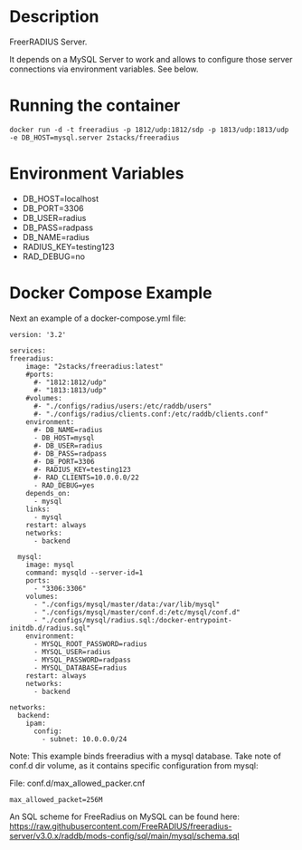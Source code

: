 # Description

FreerRADIUS Server.

It depends on a MySQL Server to work and allows to configure those server connections via environment variables. See below. 

# Running the container

```
docker run -d -t freeradius -p 1812/udp:1812/sdp -p 1813/udp:1813/udp -e DB_HOST=mysql.server 2stacks/freeradius
```

# Environment Variables

- DB_HOST=localhost
- DB_PORT=3306
- DB_USER=radius
- DB_PASS=radpass
- DB_NAME=radius
- RADIUS_KEY=testing123
- RAD_DEBUG=no

# Docker Compose Example

Next an example of a docker-compose.yml file:

```
version: '3.2'

services:
freeradius:
    image: "2stacks/freeradius:latest"
    #ports:
      #- "1812:1812/udp"
      #- "1813:1813/udp"
    #volumes:
      #- "./configs/radius/users:/etc/raddb/users"
      #- "./configs/radius/clients.conf:/etc/raddb/clients.conf"
    environment:
      #- DB_NAME=radius
      - DB_HOST=mysql
      #- DB_USER=radius
      #- DB_PASS=radpass
      #- DB_PORT=3306
      #- RADIUS_KEY=testing123
      #- RAD_CLIENTS=10.0.0.0/22
      - RAD_DEBUG=yes
    depends_on:
      - mysql
    links:
      - mysql
    restart: always
    networks:
      - backend

  mysql:
    image: mysql
    command: mysqld --server-id=1
    ports:
      - "3306:3306"
    volumes:
      - "./configs/mysql/master/data:/var/lib/mysql"
      - "./configs/mysql/master/conf.d:/etc/mysql/conf.d"
      - "./configs/mysql/radius.sql:/docker-entrypoint-initdb.d/radius.sql"
    environment:
      - MYSQL_ROOT_PASSWORD=radius
      - MYSQL_USER=radius
      - MYSQL_PASSWORD=radpass
      - MYSQL_DATABASE=radius
    restart: always
    networks:
      - backend

networks:
  backend:
    ipam:
      config:
        - subnet: 10.0.0.0/24

```

Note: This example binds freeradius with a mysql database. Take note of conf.d dir volume, as it contains specific configuration from mysql:

File: conf.d/max_allowed_packer.cnf
```
max_allowed_packet=256M
```

An SQL scheme for FreeRadius on MySQL can be found here: https://raw.githubusercontent.com/FreeRADIUS/freeradius-server/v3.0.x/raddb/mods-config/sql/main/mysql/schema.sql
